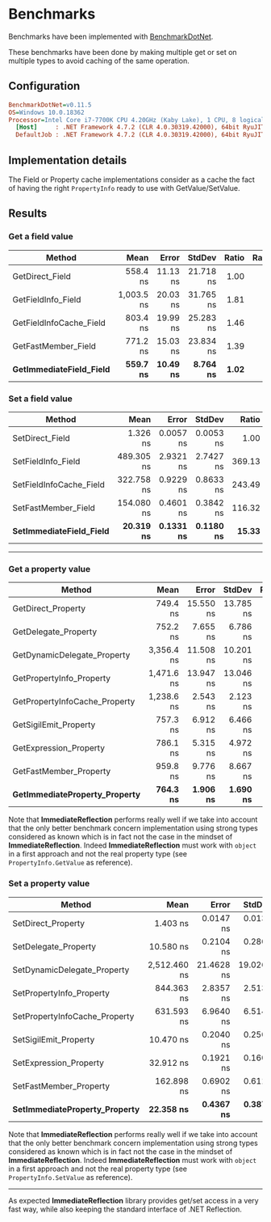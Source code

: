 # Benchmarks

Benchmarks have been implemented with [BenchmarkDotNet](https://github.com/dotnet/BenchmarkDotNet).

These benchmarks have been done by making multiple get or set on multiple types to avoid caching of the same operation.

## Configuration

```ini
BenchmarkDotNet=v0.11.5
OS=Windows 10.0.18362
Processor=Intel Core i7-7700K CPU 4.20GHz (Kaby Lake), 1 CPU, 8 logical and 4 physical cores
  [Host]     : .NET Framework 4.7.2 (CLR 4.0.30319.42000), 64bit RyuJIT-v4.8.3815.0
  DefaultJob : .NET Framework 4.7.2 (CLR 4.0.30319.42000), 64bit RyuJIT-v4.8.3815.0
```

## Implementation details

The Field or Property cache implementations consider as a cache the fact of having the right `PropertyInfo` ready to use with GetValue/SetValue.

## Results

### Get a field value

|                  Method |       Mean |    Error |    StdDev | Ratio | RatioSD |
|------------------------ |-----------:|---------:|----------:|------:|--------:|
|         GetDirect_Field |   558.4 ns | 11.13 ns | 21.718 ns |  1.00 |    0.00 |
|      GetFieldInfo_Field | 1,003.5 ns | 20.03 ns | 31.765 ns |  1.81 |    0.08 |
| GetFieldInfoCache_Field |   803.4 ns | 19.99 ns | 25.283 ns |  1.46 |    0.09 |
|     GetFastMember_Field |   771.2 ns | 15.03 ns | 23.834 ns |  1.39 |    0.07 |
| **GetImmediateField_Field** |   **559.7 ns** | **10.49 ns** |  **8.764 ns** |  **1.02** |    **0.04** |

### Set a field value

|                  Method |       Mean |     Error |    StdDev |  Ratio | RatioSD |
|------------------------ |-----------:|----------:|----------:|-------:|--------:|
|         SetDirect_Field |   1.326 ns | 0.0057 ns | 0.0053 ns |   1.00 |    0.00 |
|      SetFieldInfo_Field | 489.305 ns | 2.9321 ns | 2.7427 ns | 369.13 |    2.34 |
| SetFieldInfoCache_Field | 322.758 ns | 0.9229 ns | 0.8633 ns | 243.49 |    1.18 |
|     SetFastMember_Field | 154.080 ns | 0.4601 ns | 0.3842 ns | 116.32 |    0.41 |
| **SetImmediateField_Field** |  **20.319 ns** | **0.1331 ns** | **0.1180 ns** |  **15.33** |    **0.10** |

---

### Get a property value

|                        Method |       Mean |     Error |    StdDev | Ratio | RatioSD |
|------------------------------ |-----------:|----------:|----------:|------:|--------:|
|            GetDirect_Property |   749.4 ns | 15.550 ns | 13.785 ns |  1.00 |    0.00 |
|          GetDelegate_Property |   752.2 ns |  7.655 ns |  6.786 ns |  1.00 |    0.02 |
|   GetDynamicDelegate_Property | 3,356.4 ns | 11.508 ns | 10.201 ns |  4.48 |    0.08 |
|      GetPropertyInfo_Property | 1,471.6 ns | 13.947 ns | 13.046 ns |  1.96 |    0.04 |
| GetPropertyInfoCache_Property | 1,238.6 ns |  2.543 ns |  2.123 ns |  1.65 |    0.03 |
|         GetSigilEmit_Property |   757.3 ns |  6.912 ns |  6.466 ns |  1.01 |    0.02 |
|        GetExpression_Property |   786.1 ns |  5.315 ns |  4.972 ns |  1.05 |    0.02 |
|        GetFastMember_Property |   959.8 ns |  9.776 ns |  8.667 ns |  1.28 |    0.03 |
| **GetImmediateProperty_Property** |   **764.3 ns** |  **1.906 ns** |  **1.690 ns** |  **1.02** |    **0.02** |

Note that **ImmediateReflection** performs really well if we take into account that the only better benchmark concern implementation using strong types considered as known which is in fact not the case in the mindset of **ImmediateReflection**.
Indeed **ImmediateReflection** must work with `object` in a first approach and not the real property type (see `PropertyInfo.GetValue` as reference).

### Set a property value

|                        Method |         Mean |      Error |     StdDev |    Ratio | RatioSD |
|------------------------------ |-------------:|-----------:|-----------:|---------:|--------:|
|            SetDirect_Property |     1.403 ns |  0.0147 ns |  0.0138 ns |     1.00 |    0.00 |
|          SetDelegate_Property |    10.580 ns |  0.2104 ns |  0.2808 ns |     7.56 |    0.23 |
|   SetDynamicDelegate_Property | 2,512.460 ns | 21.4628 ns | 19.0262 ns | 1,789.19 |   17.07 |
|      SetPropertyInfo_Property |   844.363 ns |  2.8357 ns |  2.5138 ns |   601.30 |    5.41 |
| SetPropertyInfoCache_Property |   631.593 ns |  6.9640 ns |  6.5141 ns |   450.08 |    5.53 |
|         SetSigilEmit_Property |    10.470 ns |  0.2040 ns |  0.2505 ns |     7.46 |    0.17 |
|        SetExpression_Property |    32.912 ns |  0.1921 ns |  0.1604 ns |    23.45 |    0.22 |
|        SetFastMember_Property |   162.898 ns |  0.6902 ns |  0.6119 ns |   116.01 |    1.26 |
| **SetImmediateProperty_Property** |    **22.358 ns** |  **0.4367 ns** |  **0.3871 ns** |    **15.92** |    **0.31** |

Note that **ImmediateReflection** performs really well if we take into account that the only better benchmark concern implementation using strong types considered as known which is in fact not the case in the mindset of **ImmediateReflection**.
Indeed **ImmediateReflection** must work with `object` in a first approach and not the real property type (see `PropertyInfo.SetValue` as reference).


---

As expected **ImmediateReflection** library provides get/set access in a very fast way, while also keeping the standard interface of .NET Reflection.